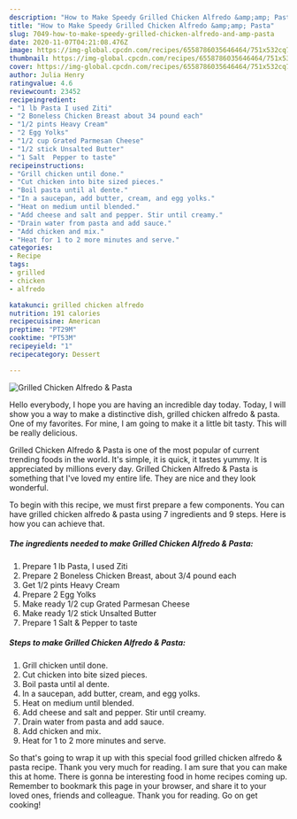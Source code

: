 ```yaml
---
description: "How to Make Speedy Grilled Chicken Alfredo &amp;amp; Pasta"
title: "How to Make Speedy Grilled Chicken Alfredo &amp;amp; Pasta"
slug: 7049-how-to-make-speedy-grilled-chicken-alfredo-and-amp-pasta
date: 2020-11-07T04:21:08.476Z
image: https://img-global.cpcdn.com/recipes/6558786035646464/751x532cq70/grilled-chicken-alfredo-pasta-recipe-main-photo.jpg
thumbnail: https://img-global.cpcdn.com/recipes/6558786035646464/751x532cq70/grilled-chicken-alfredo-pasta-recipe-main-photo.jpg
cover: https://img-global.cpcdn.com/recipes/6558786035646464/751x532cq70/grilled-chicken-alfredo-pasta-recipe-main-photo.jpg
author: Julia Henry
ratingvalue: 4.6
reviewcount: 23452
recipeingredient:
- "1 lb Pasta I used Ziti"
- "2 Boneless Chicken Breast about 34 pound each"
- "1/2 pints Heavy Cream"
- "2 Egg Yolks"
- "1/2 cup Grated Parmesan Cheese"
- "1/2 stick Unsalted Butter"
- "1 Salt  Pepper to taste"
recipeinstructions:
- "Grill chicken until done."
- "Cut chicken into bite sized pieces."
- "Boil pasta until al dente."
- "In a saucepan, add butter, cream, and egg yolks."
- "Heat on medium until blended."
- "Add cheese and salt and pepper. Stir until creamy."
- "Drain water from pasta and add sauce."
- "Add chicken and mix."
- "Heat for 1 to 2 more minutes and serve."
categories:
- Recipe
tags:
- grilled
- chicken
- alfredo

katakunci: grilled chicken alfredo 
nutrition: 191 calories
recipecuisine: American
preptime: "PT29M"
cooktime: "PT53M"
recipeyield: "1"
recipecategory: Dessert

---
```



![Grilled Chicken Alfredo &amp; Pasta](https://img-global.cpcdn.com/recipes/6558786035646464/751x532cq70/grilled-chicken-alfredo-pasta-recipe-main-photo.jpg)

Hello everybody, I hope you are having an incredible day today. Today, I will show you a way to make a distinctive dish, grilled chicken alfredo &amp; pasta. One of my favorites. For mine, I am going to make it a little bit tasty. This will be really delicious.

Grilled Chicken Alfredo &amp; Pasta is one of the most popular of current trending foods in the world. It's simple, it is quick, it tastes yummy. It is appreciated by millions every day. Grilled Chicken Alfredo &amp; Pasta is something that I've loved my entire life. They are nice and they look wonderful.




To begin with this recipe, we must first prepare a few components. You can have grilled chicken alfredo &amp; pasta using 7 ingredients and 9 steps. Here is how you can achieve that.

<!--inarticleads1-->

##### The ingredients needed to make Grilled Chicken Alfredo &amp; Pasta:

1. Prepare 1 lb Pasta, I used Ziti
1. Prepare 2 Boneless Chicken Breast, about 3/4 pound each
1. Get 1/2 pints Heavy Cream
1. Prepare 2 Egg Yolks
1. Make ready 1/2 cup Grated Parmesan Cheese
1. Make ready 1/2 stick Unsalted Butter
1. Prepare 1 Salt &amp; Pepper to taste




<!--inarticleads2-->

##### Steps to make Grilled Chicken Alfredo &amp; Pasta:

1. Grill chicken until done.
1. Cut chicken into bite sized pieces.
1. Boil pasta until al dente.
1. In a saucepan, add butter, cream, and egg yolks.
1. Heat on medium until blended.
1. Add cheese and salt and pepper. Stir until creamy.
1. Drain water from pasta and add sauce.
1. Add chicken and mix.
1. Heat for 1 to 2 more minutes and serve.




So that's going to wrap it up with this special food grilled chicken alfredo &amp; pasta recipe. Thank you very much for reading. I am sure that you can make this at home. There is gonna be interesting food in home recipes coming up. Remember to bookmark this page in your browser, and share it to your loved ones, friends and colleague. Thank you for reading. Go on get cooking!
